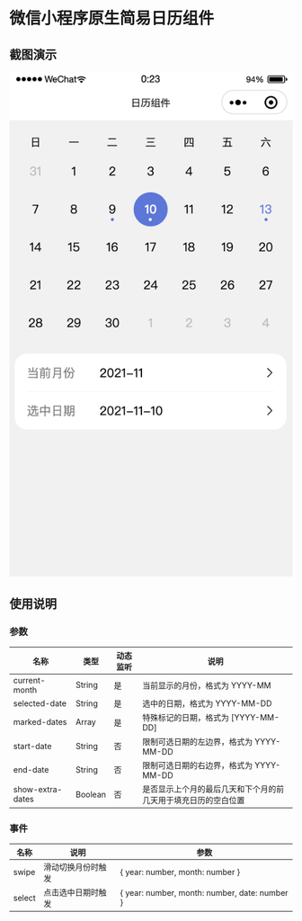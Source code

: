 # 微信小程序原生简易日历组件

## 截图演示

![](images/WX20211113-002418@2x.png)

## 使用说明

### 参数

| 名称 | 类型 | 动态监听 | 说明 |
| ---- | ---- | ---- | ---- |
| current-month | String | 是 | 当前显示的月份，格式为 YYYY-MM
| selected-date | String | 是 | 选中的日期，格式为 YYYY-MM-DD
| marked-dates | Array | 是 | 特殊标记的日期，格式为 [YYYY-MM-DD]
| start-date | String | 否 | 限制可选日期的左边界，格式为 YYYY-MM-DD
| end-date  | String | 否 | 限制可选日期的右边界，格式为 YYYY-MM-DD
| show-extra-dates | Boolean | 否 | 是否显示上个月的最后几天和下个月的前几天用于填充日历的空白位置

### 事件

| 名称 | 说明 | 参数
| ---- | ---- | ---- |
| swipe | 滑动切换月份时触发 | { year: number, month: number }
| select | 点击选中日期时触发 |  { year: number, month: number, date: number }
